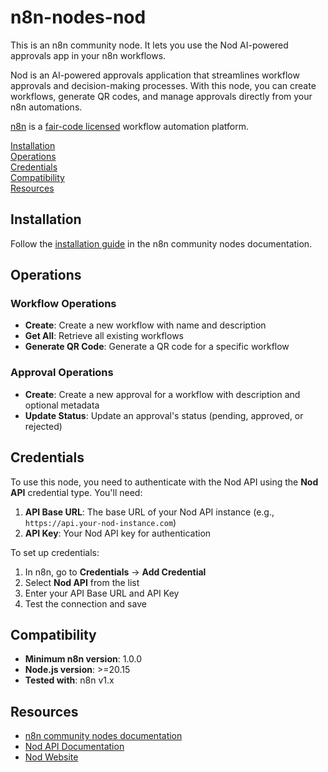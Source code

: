 # n8n-nodes-nod

This is an n8n community node. It lets you use the Nod AI-powered approvals app in your n8n workflows.

Nod is an AI-powered approvals application that streamlines workflow approvals and decision-making processes. With this node, you can create workflows, generate QR codes, and manage approvals directly from your n8n automations.

[n8n](https://n8n.io/) is a [fair-code licensed](https://docs.n8n.io/reference/license/) workflow automation platform.

[Installation](#installation)  
[Operations](#operations)  
[Credentials](#credentials)  
[Compatibility](#compatibility)  
[Resources](#resources)  

## Installation

Follow the [installation guide](https://docs.n8n.io/integrations/community-nodes/installation/) in the n8n community nodes documentation.

## Operations

### Workflow Operations
- **Create**: Create a new workflow with name and description
- **Get All**: Retrieve all existing workflows
- **Generate QR Code**: Generate a QR code for a specific workflow

### Approval Operations
- **Create**: Create a new approval for a workflow with description and optional metadata
- **Update Status**: Update an approval's status (pending, approved, or rejected)

## Credentials

To use this node, you need to authenticate with the Nod API using the **Nod API** credential type. You'll need:

1. **API Base URL**: The base URL of your Nod API instance (e.g., `https://api.your-nod-instance.com`)
2. **API Key**: Your Nod API key for authentication

To set up credentials:
1. In n8n, go to **Credentials** → **Add Credential**
2. Select **Nod API** from the list
3. Enter your API Base URL and API Key
4. Test the connection and save

## Compatibility

- **Minimum n8n version**: 1.0.0
- **Node.js version**: >=20.15
- **Tested with**: n8n v1.x

## Resources

* [n8n community nodes documentation](https://docs.n8n.io/integrations/#community-nodes)
* [Nod API Documentation](https://nod.dev/docs)
* [Nod Website](https://nod.dev)
